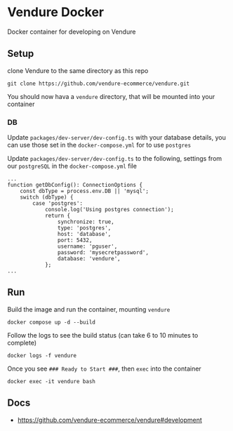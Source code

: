 # Vendure Docker

Docker container for developing on Vendure

## Setup

clone Vendure to the same directory as this repo

```
git clone https://github.com/vendure-ecommerce/vendure.git
```

You should now hava a `vendure` directory, that will be mounted into your container

### DB

Update `packages/dev-server/dev-config.ts` with your database details, you can use those set in the `docker-compose.yml` for to use `postgres`

Update `packages/dev-server/dev-config.ts` to the following, settings from our `postgreSQL` in the `docker-compose.yml` file
```
...
function getDbConfig(): ConnectionOptions {
    const dbType = process.env.DB || 'mysql';
    switch (dbType) {
        case 'postgres':
            console.log('Using postgres connection');
            return {
                synchronize: true,
                type: 'postgres',
                host: 'database',
                port: 5432,
                username: 'pguser',
                password: 'mysecretpassword',
                database: 'vendure',
            };
...
```

## Run

Build the image and run the container, mounting `vendure`
```
docker compose up -d --build
```

Follow the logs to see the build status (can take 6 to 10 minutes to complete)
```
docker logs -f vendure
```

Once you see `### Ready to Start ###`, then `exec` into the container
```
docker exec -it vendure bash
```

## Docs

- https://github.com/vendure-ecommerce/vendure#development
